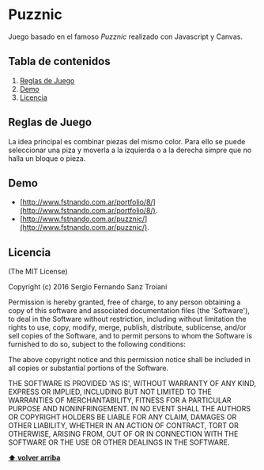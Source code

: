 # Puzznic
Juego basado en el famoso *Puzznic* realizado con Javascript y Canvas.

## Tabla de contenidos

  1. [Reglas de Juego](#Reglas-de-Juego)
  1. [Demo](#Demo)
  1. [Licencia](#license)

## Reglas de Juego

La idea principal es combinar piezas del mismo color. Para ello se puede seleccionar una piza y moverla a la izquierda o a la derecha simpre que no halla un bloque o pieza.

## Demo

* [http://www.fstnando.com.ar/portfolio/8/](http://www.fstnando.com.ar/portfolio/8/).
* [http://www.fstnando.com.ar/puzznic/](http://www.fstnando.com.ar/puzznic/).

## Licencia

(The MIT License)

Copyright (c) 2016 Sergio Fernando Sanz Troiani

Permission is hereby granted, free of charge, to any person obtaining
a copy of this software and associated documentation files (the
'Software'), to deal in the Software without restriction, including
without limitation the rights to use, copy, modify, merge, publish,
distribute, sublicense, and/or sell copies of the Software, and to
permit persons to whom the Software is furnished to do so, subject to
the following conditions:

The above copyright notice and this permission notice shall be
included in all copies or substantial portions of the Software.

THE SOFTWARE IS PROVIDED 'AS IS', WITHOUT WARRANTY OF ANY KIND,
EXPRESS OR IMPLIED, INCLUDING BUT NOT LIMITED TO THE WARRANTIES OF
MERCHANTABILITY, FITNESS FOR A PARTICULAR PURPOSE AND NONINFRINGEMENT.
IN NO EVENT SHALL THE AUTHORS OR COPYRIGHT HOLDERS BE LIABLE FOR ANY
CLAIM, DAMAGES OR OTHER LIABILITY, WHETHER IN AN ACTION OF CONTRACT,
TORT OR OTHERWISE, ARISING FROM, OUT OF OR IN CONNECTION WITH THE
SOFTWARE OR THE USE OR OTHER DEALINGS IN THE SOFTWARE.

**[⬆ volver arriba](#tabla-de-contenidos)**
